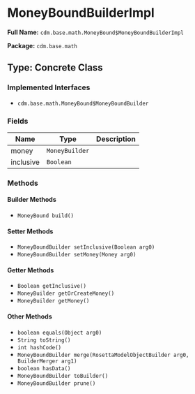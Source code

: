 # MoneyBoundBuilderImpl

**Full Name:** `cdm.base.math.MoneyBound$MoneyBoundBuilderImpl`

**Package:** `cdm.base.math`

## Type: Concrete Class

### Implemented Interfaces

- `cdm.base.math.MoneyBound$MoneyBoundBuilder`

### Fields

| Name | Type | Description |
|------|------|-------------|
| money | `MoneyBuilder` |  |
| inclusive | `Boolean` |  |

### Methods

#### Builder Methods

- `MoneyBound build()`

#### Setter Methods

- `MoneyBoundBuilder setInclusive(Boolean arg0)`
- `MoneyBoundBuilder setMoney(Money arg0)`

#### Getter Methods

- `Boolean getInclusive()`
- `MoneyBuilder getOrCreateMoney()`
- `MoneyBuilder getMoney()`

#### Other Methods

- `boolean equals(Object arg0)`
- `String toString()`
- `int hashCode()`
- `MoneyBoundBuilder merge(RosettaModelObjectBuilder arg0, BuilderMerger arg1)`
- `boolean hasData()`
- `MoneyBoundBuilder toBuilder()`
- `MoneyBoundBuilder prune()`

